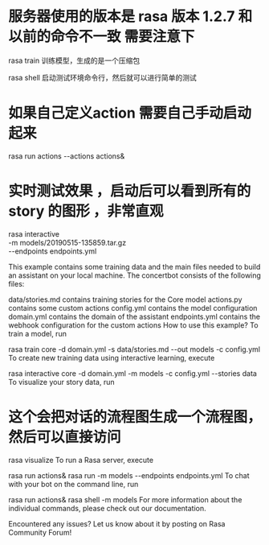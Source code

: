# 服务器使用的版本是 rasa 版本 1.2.7  和以前的命令不一致 需要注意下

rasa train 训练模型，生成的是一个压缩包

rasa shell 启动测试环境命令行，然后就可以进行简单的测试


# 如果自己定义action 需要自己手动启动起来 
rasa run actions --actions actions&


# 实时测试效果 ，启动后可以看到所有的story 的图形 ，非常直观
rasa interactive \
  -m models/20190515-135859.tar.gz \
  --endpoints endpoints.yml
  
  

  


This example contains some training data and the main files needed to build an assistant on your local machine. The concertbot consists of the following files:

data/stories.md contains training stories for the Core model
actions.py contains some custom actions
config.yml contains the model configuration
domain.yml contains the domain of the assistant
endpoints.yml contains the webhook configuration for the custom actions
How to use this example?
To train a model, run

rasa train core -d domain.yml -s data/stories.md --out models -c config.yml
To create new training data using interactive learning, execute

rasa interactive core -d domain.yml -m models -c config.yml --stories data
To visualize your story data, run

# 这个会把对话的流程图生成一个流程图，然后可以直接访问 
rasa visualize
To run a Rasa server, execute

rasa run actions&
rasa run -m models --endpoints endpoints.yml
To chat with your bot on the command line, run

rasa run actions&
rasa shell -m models
For more information about the individual commands, please check out our documentation.

Encountered any issues?
Let us know about it by posting on Rasa Community Forum!  

